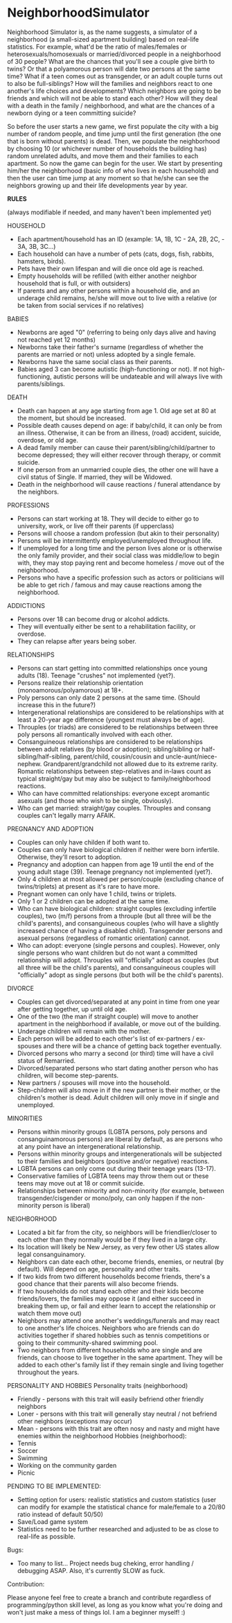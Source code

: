 # NeighborhoodSimulator

Neighborhood Simulator is, as the name suggests, a simulator of a neighborhood (a small-sized apartment building) based on real-life statistics. For example, what'd be the ratio of males/females or heterosexuals/homosexuals or married/divorced people in a neighborhood of 30 people? What are the chances that you'll see a couple give birth to twins? Or that a polyamorous person will date two persons at the same time? What if a teen comes out as transgender, or an adult couple turns out to also be full-siblings? How will the families and neighbors react to one another's life choices and developments? Which neighbors are going to be friends and which will not be able to stand each other? How will they deal with a death in the family / neighborhood, and what are the chances of a newborn dying or a teen committing suicide?

So before the user starts a new game, we first populate the city with a big number of random people, and time jump until the first generation (the one that is born without parents) is dead.
Then, we populate the neighborhood by choosing 10 (or whichever number of households the building has) random unrelated adults, and move them and their families to each apartment.
So now the game can begin for the user. We start by presenting him/her the neighborhood (basic info of who lives in each household) and then the user can time jump at any moment so that he/she can see the neighbors growing up and their life developments year by year.

**RULES**

(always modifiable if needed, and many haven't been implemented yet)

HOUSEHOLD
* Each apartment/household has an ID (example: 1A, 1B, 1C - 2A, 2B, 2C, - 3A, 3B, 3C...)
* Each household can have a number of pets (cats, dogs, fish, rabbits, hamsters, birds).
* Pets have their own lifespan and will die once old age is reached.
* Empty households will be refilled (with either another neighbor household that is full, or with outsiders)
* If parents and any other persons within a household die, and an underage child remains, he/she will move out to live with a relative (or be taken from social services if no relatives)

BABIES
* Newborns are aged "0" (referring to being only days alive and having not reached yet 12 months)
* Newborns take their father's surname (regardless of whether the parents are married or not) unless adopted by a single female.
* Newborns have the same social class as their parents.
* Babies aged 3 can become autistic (high-functioning or not). If not high-functioning, autistic persons will be undateable and will always live with parents/siblings.

DEATH
* Death can happen at any age starting from age 1. Old age set at 80 at the moment, but should be increased.
* Possible death causes depend on age: if baby/child, it can only be from an illness. Otherwise, it can be from an illness, (road) accident, suicide, overdose, or old age.
* A dead family member can cause their parent/sibling/child/partner to become depressed; they will either recover through therapy, or commit suicide.
* If one person from an unmarried couple dies, the other one will have a civil status of Single. If married, they will be Widowed.
* Death in the neighborhood will cause reactions / funeral attendance by the neighbors.

PROFESSIONS
* Persons can start working at 18. They will decide to either go to university, work, or live off their parents (if upperclass)
* Persons will choose a random profession (but akin to their personality)
* Persons will be intermittently employed/unemployed throughout life.
* If unemployed for a long time and the person lives alone or is otherwise the only family provider, and their social class was middle/low to begin with, they may stop paying rent and become homeless / move out of the neighborhood. 
* Persons who have a specific profession such as actors or politicians will be able to get rich / famous and may cause reactions among the neighborhood.

ADDICTIONS
* Persons over 18 can become drug or alcohol addicts. 
* They will eventually either be sent to a rehabilitation facility, or overdose.
* They can relapse after years being sober.

RELATIONSHIPS
* Persons can start getting into committed relationships once young adults (18). Teenage "crushes" not implemented (yet?).
* Persons realize their relationship orientation (monoamorous/polyamorous) at 18+.
* Poly persons can only date 2 persons at the same time. (Should increase this in the future?)
* Intergenerational relationships are considered to be relationships with at least a 20-year age difference (youngest must always be of age).
* Throuples (or triads) are considered to be relationships between three poly persons all romantically involved with each other.
* Consanguineous relationships are considered to be relationships between adult relatives (by blood or adoption); sibling/sibling or half-sibling/half-sibling, parent/child, cousin/cousin and uncle-aunt/niece-nephew. Grandparent/grandchild not allowed due to its extreme rarity. Romantic relationships between step-relatives and in-laws count as typical straight/gay but may also be subject to family/neighborhood reactions.
* Who can have committed relationships: everyone except aromantic asexuals (and those who wish to be single, obviously).
* Who can get married: straight/gay couples. Throuples and consang couples can't legally marry AFAIK.

PREGNANCY AND ADOPTION
* Couples can only have childen if both want to.
* Couples can only have biological children if neither were born infertile. Otherwise, they'll resort to adoption.
* Pregnancy and adoption can happen from age 19 until the end of the young adult stage (39). Teenage pregnancy not implemented (yet?).
* Only 4 children at most allowed per person/couple (excluding chance of twins/triplets) at present as it's rare to have more.
* Pregnant women can only have 1 child, twins or triplets.
* Only 1 or 2 children can be adopted at the same time.
* Who can have biological children: straight couples (excluding infertile couples), two (m/f) persons from a throuple (but all three will be the child's parents), and consanguineous couples (who will have a slightly increased chance of having a disabled child). Transgender persons and asexual persons (regardless of romantic orientation) cannot.
* Who can adopt: everyone (single persons and couples). However, only single persons who want children but do not want a committed relationship will adopt. Throuples will "officially" adopt as couples (but all three will be the child's parents), and consanguineous couples will "officially" adopt as single persons (but both will be the child's parents). 

DIVORCE
* Couples can get divorced/separated at any point in time from one year after getting together, up until old age.
* One of the two (the man if straight couple) will move to another apartment in the neighborhood if available, or move out of the building.
* Underage children will remain with the mother.
* Each person will be added to each other's list of ex-partners / ex-spouses and there will be a chance of getting back together eventually.
* Divorced persons who marry a second (or third) time will have a civil status of Remarried.
* Divorced/separated persons who start dating another person who has children, will become step-parents. 
* New partners / spouses will move into the household.
* Step-children will also move in if the new partner is their mother, or the children's mother is dead. Adult children will only move in if single and unemployed.

MINORITIES
* Persons within minority groups (LGBTA persons, poly persons and consanguinamorous persons) are liberal by default, as are persons who at any point have an intergenerational relationship.
* Persons within minority groups and intergenerationals will be subjected to their families and beighbors (positive and/or negative) reactions.
* LGBTA persons can only come out during their teenage years (13-17).
* Conservative families of LGBTA teens may throw them out or these teens may move out at 18 or commit suicide.
* Relationships between minority and non-minority (for example, between transgender/cisgender or mono/poly, can only happen if the non-minority person is liberal)

NEIGHBORHOOD
* Located a bit far from the city, so neighbors will be friendlier/closer to each other than they normally would be if they lived in a large city. 
* Its location will likely be New Jersey, as very few other US states allow legal consanguinamory.
* Neighbors can date each other, become friends, enemies, or neutral (by default). Will depend on age, personality and other traits. 
* If two kids from two different households become friends, there's a good chance that their parents will also become friends.
* If two households do not stand each other and their kids become friends/lovers, the families may oppose it (and either succeed in breaking them up, or fail and either learn to accept the relationship or watch them move out)
* Neighbors may attend one another's weddings/funerals and may react to one another's life choices. Neighbors who are friends can do activities together if shared hobbies such as tennis competitions or going to their community-shared swimming pool.
* Two neighbors from different households who are single and are friends, can choose to live together in the same apartment. They will be added to each other's family list if they remain single and living together throughout the years.

PERSONALITY AND HOBBIES
Personality traits (neighborhood)
* Friendly - persons with this trait will easily befriend other friendly neighbors
* Loner - persons with this trait will generally stay neutral / not befriend other neighbors (exceptions may occur)
* Mean - persons with this trait are often nosy and nasty and might have enemies within the neighborhood
Hobbies (neighborhood):
* Tennis
* Soccer
* Swimming
* Working on the community garden
* Picnic

PENDING TO BE IMPLEMENTED:

* Setting option for users: realistic statistics and custom statistics (user can modify for example the statistical chance for male/female to a 20/80 ratio instead of default 50/50)
* Save/Load game system
* Statistics need to be further researched and adjusted to be as close to real-life as possible.

Bugs:

* Too many to list... Project needs bug cheking, error handling / debugging ASAP. Also, it's currently SLOW as fuck.

Contribution:

Please anyone feel free to create a branch and contribute regardless of programming/python skill level, as long as you know what you're doing and won't just make a mess of things lol. I am a beginner myself! :)
